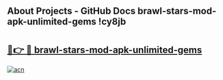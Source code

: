 ## About Projects - GitHub Docs brawl-stars-mod-apk-unlimited-gems !cy8jb

# <h2><a href="https://andorid.site?title=brawl-stars-mod-apk-unlimited-gems&ref=14PRO">🔗👉 🔴 brawl-stars-mod-apk-unlimited-gems</a></h2>

[![acn](https://github.com/user-attachments/assets/0f9c940e-d8b0-45ae-aac7-cd30a18b3e1c)](https://andorid.site?title=brawl-stars-mod-apk-unlimited-gems&ref=14PRO)

